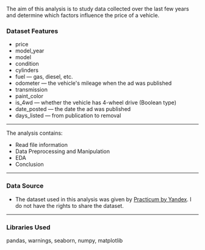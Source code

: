 The aim of this analysis is to study data collected over the last few years and determine which factors influence the price of a vehicle.

### Dataset Features

* price
* model_year
* model
* condition
* cylinders
* fuel — gas, diesel, etc.
* odometer — the vehicle's mileage when the ad was published
* transmission
* paint_color
* is_4wd — whether the vehicle has 4-wheel drive (Boolean type)
* date_posted — the date the ad was published
* days_listed — from publication to removal

---
The analysis contains:

* Read file information
* Data Preprocessing and Manipulation
* EDA
* Conclusion
---
### Data Source

* The dataset used in this analysis was given by [Practicum by Yandex](https://www.practicum100.com/). I do not have the rights to share the dataset.
---
### Libraries Used
pandas, warnings, seaborn, numpy, matplotlib
